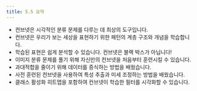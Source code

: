 ```yaml
---
title: 5.5 요약
---
```


- 컨브넷은 시각적인 분류 문제를 다루는 데 최상의 도구입니다.
- 컨브넷은 우리가 보는 세상을 표현하기 위한 패턴의 계층 구조와 개념을 학습합니다.
- 학습된 표현은 쉽게 분석할 수 있습니다. 컨브넷은 블랙 박스가 아닙니다!
- 이미지 분류 문제를 풀기 위해 자신만의 컨브넷을 처음부터 훈련시킬 수 있습니다.
- 과대적합을 줄이기 위해 데이터를 증식하는 방법을 배웠습니다.
- 사전 훈련된 컨브넷을 사용하여 특성 추출과 미세 조정하는 방법을 배웠습니다.
- 클래스 활성화 히트맵을 포함하여 컨브넷이 학습한 필터를 시각화할 수 있습니다.
